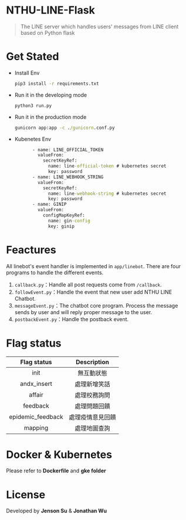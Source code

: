 # NTHU-LINE-Flask

> The LINE server which handles users' messages from LINE client based on Python flask

# Get Stated

* Install Env

  ~~~cmd
  pip3 install -r requirements.txt
  ~~~

* Run it in the developing mode

  ~~~cmd
  python3 run.py
  ~~~

* Run it in the production mode

  ~~~cmd
  gunicorn app:app -c ./gunicorn.conf.py
  ~~~

*  Kubenetes Env
  ~~~cmd
            - name: LINE_OFFICIAL_TOKEN 
              valueFrom: 
                secretKeyRef:
                  name: line-official-token # kubernetes secret
                  key: password
            - name: LINE_WEBHOOK_STRING 
              valueFrom: 
                secretKeyRef:
                  name: line-webhook-string # kubernetes secret
                  key: password
            - name: GINIP
              valueFrom:
                configMapKeyRef:
                  name: gin-config
                  key: ginip
  ~~~

# Feactures

All linebot's event handler is implemented in  `app/linebot`. There are four programs to handle the different events.

1. `callback.py`：Handle all post requests come from `/callback`.
2. `followEvent.py`：Handle the event that new user add NTHU LINE Chatbot.
3. `messageEvent.py`：The chatbot core program. Process the message sends by user and will reply proper message to the user.
4. `postbackEvent.py`：Handle the postback event.

# Flag status

|    Flag status    |   Description    |
| :---------------: | :--------------: |
|       init        |    無互動狀態    |
|    andx_insert    |   處理新增笑話   |
|      affair       |   處理校務詢問   |
|     feedback      |   處理問題回饋   |
| epidemic_feedback | 處理疫情意見回饋 |
|      mapping      |   處理地圖查詢   |

# Docker & Kubernetes

Please refer to **Dockerfile** and **gke folder**

# License

Developed by **Jenson Su** & **Jonathan Wu**